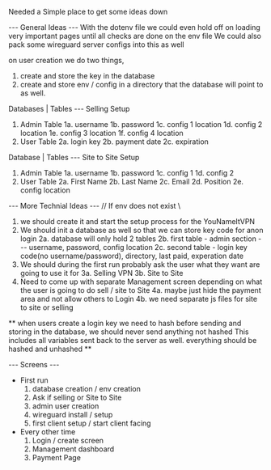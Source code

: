 Needed a Simple place to get some ideas down

--- General Ideas ---
With the dotenv file we could even hold off on loading very important pages until all checks are done on the env file
We could also pack some wireguard server configs into this as well

on user creation we do two things,
1. create and store the key in the database
2. create and store env / config in a directory that the database will point to as well.

Databases | Tables  --- Selling Setup
1. Admin Table
  1a. username
  1b. password
  1c. config 1 location
  1d. config 2 location
  1e. config 3 location
  1f. config 4 location
2. User Table
  2a. login key
  2b. payment date
  2c. expiration

Database | Tables  --- Site to Site Setup
1. Admin Table
  1a. username
  1b. password
  1c. config 1
  1d. config 2
2. User Table
  2a. First Name
  2b. Last Name
  2c. Email
  2d. Position
  2e. config location

--- More Technial Ideas ---
// If env does not exist \\
1. we should create it and start the setup process for the YouNameItVPN
2. We should init a database as well so that we can store key code for anon login
  2a. database will only hold 2 tables
  2b. first table - admin section --- username, password, config location
  2c. second table - login key code(no username/password), directory, last paid, experation date
3. We should during the first run probably ask the user what they want are going to use it for
  3a. Selling VPN
  3b. Site to Site
4. Need to come up with separate Management screen depending on what the user is going to do sell / site to Site
  4a. maybe just hide the payment area and not allow others to Login
  4b. we need separate js files for site to site or selling


** when users create a login key we need to hash before sending and storing in the database, we should never send anything not hashed
  This includes all variables sent back to the server as well. everything should be hashed and unhashed **

--- Screens ---
- First run
  1. database creation / env creation
  2. Ask if selling or Site to Site
  3. admin user creation
  4. wireguard install / setup
  5. first client setup / start client facing
- Every other time
  1. Login / create screen
  2. Management dashboard
  3. Payment Page
